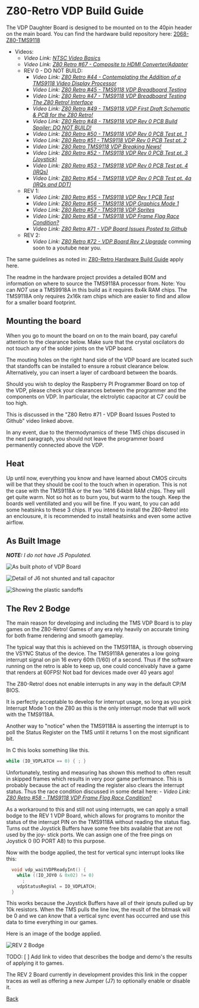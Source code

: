 # Z80-Retro VDP Build Guide

The VDP Daughter Board is designed to be mounted on to the 40pin header on the
main board.  You can find the hardware build repository here: [2068-Z80-TMS9118](https://github.com/Z80-Retro/2068-Z80-TMS9118)

- Videos:
    - _Video Link: [NTSC Video Basics](https://www.youtube.com/watch?v=6Pc7uPGHKmU&list=PL3by7evD3F51Cf9QnsAEdgSQ4cz7HQZX5&index=63)_
    - _Video Link: [Z80 Retro #67 - Composite to HDMI Converter/Adapter](https://www.youtube.com/watch?v=5D_sUHx_HNw&list=PL3by7evD3F51Cf9QnsAEdgSQ4cz7HQZX5&index=76)_
    - REV 0 - DO NOT BUILD:
        - _Video Link: [Z80 Retro #44 - Contemplating the Addition of a TMS9118 Video Display Processor](https://www.youtube.com/watch?v=zcbBnogU0aY&list=PL3by7evD3F51Cf9QnsAEdgSQ4cz7HQZX5&index=50)_
        - _Video Link: [Z80 Retro #45 - TMS9118 VDP Breadboard Testing](https://www.youtube.com/watch?v=9JtpyNP3fwE&list=PL3by7evD3F51Cf9QnsAEdgSQ4cz7HQZX5&index=52)_
        - _Video Link: [Z80 Retro #47 - TMS9118 VDP Breadboard Testing The Z80 Retro! Interface](https://www.youtube.com/watch?v=F1Q4e410qLM&list=PL3by7evD3F51Cf9QnsAEdgSQ4cz7HQZX5&index=53)_
        - _Video Link: [Z80 Retro #49 - TMS9118 VDP First Draft Schematic & PCB for the Z80 Retro!](https://www.youtube.com/watch?v=uh7cpiRzfJ8&list=PL3by7evD3F51Cf9QnsAEdgSQ4cz7HQZX5&index=54)_
        - _Video Link: [Z80 Retro #48 - TMS9118 VDP Rev 0 PCB Build Spoiler: DO NOT BUILD!](https://www.youtube.com/watch?v=P-kQxyVBK74&list=PL3by7evD3F51Cf9QnsAEdgSQ4cz7HQZX5&index=55)_
        - _Video Link: [Z80 Retro #50 - TMS9118 VDP Rev 0 PCB Test pt. 1](https://www.youtube.com/watch?v=QBIHq2gtgaA&list=PL3by7evD3F51Cf9QnsAEdgSQ4cz7HQZX5&index=56)_
        - _Video Link: [Z80 Retro #51 - TMS9118 VDP Rev 0 PCB Test pt. 2](https://www.youtube.com/watch?v=7tfHO4yQMOE&list=PL3by7evD3F51Cf9QnsAEdgSQ4cz7HQZX5&index=57)_
        - _Video Link: [Z80 Retro TMS9118 VDP Breaking News!](https://www.youtube.com/watch?v=G4dgYXWm9tc&list=PL3by7evD3F51Cf9QnsAEdgSQ4cz7HQZX5&index=58)_
        - _Video Link: [Z80 Retro #52 - TMS9118 VDP Rev 0 PCB Test pt. 3 (Joystick)](https://www.youtube.com/watch?v=0MDg2rQyCxM&list=PL3by7evD3F51Cf9QnsAEdgSQ4cz7HQZX5&index=59)_
        - _Video Link: [Z80 Retro #53 - TMS9118 VDP Rev 0 PCB Test pt. 4 (IRQs)](https://www.youtube.com/watch?v=nexfjxNYKMs&list=PL3by7evD3F51Cf9QnsAEdgSQ4cz7HQZX5&index=60)_
        - _Video Link: [Z80 Retro #54 - TMS9118 VDP Rev 0 PCB Test pt. 4a (IRQs and DDT)](https://www.youtube.com/watch?v=lf-Pj2qZxd0&list=PL3by7evD3F51Cf9QnsAEdgSQ4cz7HQZX5&index=62)_
    - REV 1:
        - _Video Link: [Z80 Retro #55 - TMS9118 VDP Rev 1 PCB Test](https://www.youtube.com/watch?v=SDP98iAlwj4&list=PL3by7evD3F51Cf9QnsAEdgSQ4cz7HQZX5&index=61)_
        - _Video Link: [Z80 Retro #56 - TMS9118 VDP Graphics Mode 1](https://www.youtube.com/watch?v=3qVPRbLy-MA&list=PL3by7evD3F51Cf9QnsAEdgSQ4cz7HQZX5&index=64)_
        - _Video Link: [Z80 Retro #57 - TMS9118 VDP Sprites](https://www.youtube.com/watch?v=otuP12ESDXM&list=PL3by7evD3F51Cf9QnsAEdgSQ4cz7HQZX5&index=65)_
        - _Video Link: [Z80 Retro #58 - TMS9118 VDP Frame Flag Race Condition?](https://www.youtube.com/watch?v=-1njuXj0pVA&list=PL3by7evD3F51Cf9QnsAEdgSQ4cz7HQZX5&index=66)_
        - _Video Link: [Z80 Retro #71 - VDP Board Issues Posted to Github](https://www.youtube.com/watch?v=ydhs7XTiszw&list=PL3by7evD3F51Cf9QnsAEdgSQ4cz7HQZX5&index=80)_
    - REV 2:
        - _Video Link: [Z80 Retro #72 - VDP Board Rev 2 Upgrade]()_ comming soon to a youtube near you.

The same guidelines as noted in: [Z80-Retro Hardware Build Guide](./Z80-RETRO-BUILD.md)
apply here.

The readme in the hardware project provides a detailed BOM and information on
where to source the TMS9118A processor from.  Note: You can _NOT_ use a TMS9918A
in this build as it requires 8x4k RAM chips.  The TMS9118A only requires 2x16k
ram chips which are easier to find and allow for a smaller board footprint.

## Mounting the board

When you go to mount the board on on to the main board, pay careful attention to
the clearance below.  Make sure that the crystal oscilators do not touch any
of the solder joints on the VDP board.

The mouting holes on the right hand side of the VDP board are located such that
standoffs can be installed to ensure a robust clearance below.  Alternatively,
you can insert a layer of cardboard between the boards.

Should you wish to deploy the Raspberry PI Programmer Board on top of the VDP, please check your clearances between the programmer and the components on VDP.  In particular, the elctrolytic capacitor at C7 could be too high.

This is discussed in the "Z80 Retro #71 - VDP Board Issues Posted to Github" video linked above.

In any event, due to the thermodynamics of these TMS chips discused in the next paragraph, you should not leave the programmer board permanently connected above the VDP.

## Heat

Up until now, everything you know and have learned about CMOS circuits will be
that they should be cool to the touch when in operation.  This is not the case
with the TMS9118A or the two '1416 64kbit RAM chips.  They will get quite warm.
Not so hot as to burn you, but warm to the tough.  Keep the boards well
ventillated and you will be fine.  If you want, to you can add some heatsinks to
these 3 chips.  If you intend to install the Z80-Retro! into an enclousure, it
is recommended to install heatsinks and even some active airflow.

## As Built Image

_**NOTE:** I do not have J5 Populated._

![As built photo of VDP Board](assets/PXL_20230524_022141180.jpg)

![Detail of J6 not shunted and tall capacitor](assets/PXL_20230524_022209279.jpg)


![Showing the plastic sandoffs](assets/PXL_20230524_022353120.jpg)

## The Rev 2 Bodge

The main reason for developing and including the TMS VDP Board is to play games
on the Z80-Retro!  Games of any era rely heavily on accurate timing for both
frame rendering and smooth gameplay.

The typical way that this is achieved on the TMS9118A, is through observing the
VSYNC Status of the device.  The TMS9118A generates a low going interrupt
signal on pin 16 every 60th (1/60) of a second.  Thus if the software running on
the retro is able to keep up, one could conceivably have a game that renders at
60FPS! Not bad for devices made over 40 years ago!

The Z80-Retro! does not enable interrupts in any way in the default CP/M BIOS.

It is perfectly acceptable to develop for interrupt usage, so long as you pick
Interrupt Mode 1 on the Z80 as this is the only interrupt mode that will work
with the TMS9118A.

Another way to "notice" when the TMS9118A is asserting the interrupt is to poll
the Status Register on the TMS until it returns 1 on the most significant bit.

In C this looks something like this.

```c
while (IO_VDPLATCH == 0) { ; }
```

Unfortunately, testing and measuring has shown this method to often result in
skipped frames which results in very poor game performance.  This is probably
because the act of reading the register also clears the interrupt status.  Thus
the race condition discussed in some detail here: - _Video Link: 
[Z80 Retro #58 - TMS9118 VDP Frame Flag Race Condition?](https://www.youtube.com/watch?v=-1njuXj0pVA&list=PL3by7evD3F51Cf9QnsAEdgSQ4cz7HQZX5&index=66)_

As a workaround to this and still not using interrupts, we can apply a small
bodge to the REV 1 VDP Board, which allows for programs to monitor the status
of the interrupt PIN on the TMS9118A without reading the status flag.  Turns out
the Joystick Buffers have some free bits available that are not used by the joy-
stick ports.  We can assign one of the free pings on Joystick 0 (IO PORT A8) to
this purpose.

Now with the bodge applied, the test for vertical sync interrupt looks like
this:

```c
  void vdp_waitVDPReadyInt() {
    while ((IO_JOY0 & 0x02) != 0)
      ;
    vdpStatusRegVal = IO_VDPLATCH;
  }
```
This works because the Joystick Buffers have all of their ipnuts pulled up by
10k resistors.  When the TMS pulls the line low, the reuslt of the bitmask will
be 0 and we can _know_ that a vertical sync event has occurred and use this data
to time everything in our games.

Here is an image of the bodge applied.

![REV 2 Bodge](assets/PXL_20230524_022252806.jpg)

TODO: [ ] Add link to video that describes the bodge and demo's the results of
applying it to games.

The REV 2 Board currently in development provides this link in the copper traces
as well as offering a new Jumper (J7) to optionally enable or disable it.

[Back](./README.md)
